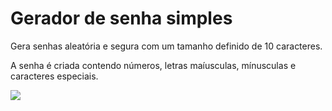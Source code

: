 <!DOCTYPE html>
<html lang ="pt-br">
<head><meta charset= "UTF-8"></head>
<body>	
  <h1> Gerador de senha simples </h1>

  <p>Gera senhas aleatória e segura com um tamanho definido de 10 caracteres. </p> 
   <p>A senha é criada contendo números, letras maíusculas, mínusculas e caracteres especiais. </p>
 
<img src= "https://github.com/RayaneGomes97/Imagens/blob/master/aleatorias/geradorsenha.png">
